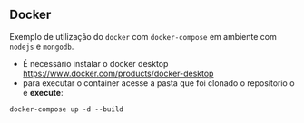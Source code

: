 ## Docker

Exemplo de utilização do `docker` com `docker-compose` em ambiente com `nodejs` e `mongodb`.

- É necessário instalar o docker desktop
  https://www.docker.com/products/docker-desktop
- para executar o container acesse a pasta que foi clonado o repositorio o e **execute**:

```
docker-compose up -d --build
```
